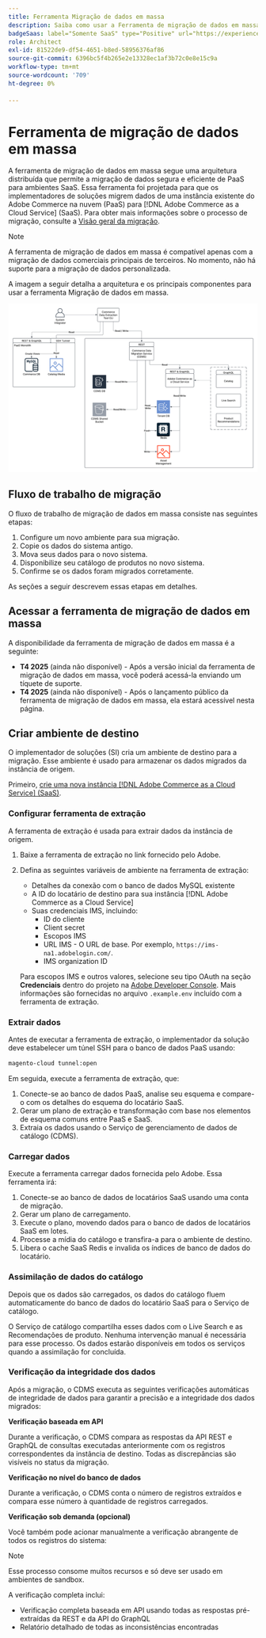 ```yaml
---
title: Ferramenta Migração de dados em massa
description: Saiba como usar a Ferramenta de migração de dados em massa para migrar dados da sua instância existente do Adobe Commerce na nuvem para o  [!DNL Adobe Commerce as a Cloud Service].
badgeSaas: label="Somente SaaS" type="Positive" url="https://experienceleague.adobe.com/en/docs/commerce/user-guides/product-solutions" tooltip="Aplicável somente a projetos do Adobe Commerce as a Cloud Service e do Adobe Commerce Optimizer (infraestrutura SaaS gerenciada pela Adobe)."
role: Architect
exl-id: 81522de9-df54-4651-b8ed-58956376af86
source-git-commit: 6396bc5f4b265e2e13328ec1af3b72c0e8e15c9a
workflow-type: tm+mt
source-wordcount: '709'
ht-degree: 0%

---
```


# Ferramenta de migração de dados em massa

A ferramenta de migração de dados em massa segue uma arquitetura distribuída que permite a migração de dados segura e eficiente de PaaS para ambientes SaaS. Essa ferramenta foi projetada para que os implementadores de soluções migrem dados de uma instância existente do Adobe Commerce na nuvem (PaaS) para [!DNL Adobe Commerce as a Cloud Service] (SaaS). Para obter mais informações sobre o processo de migração, consulte a [Visão geral da migração](./overview.md).

>[!NOTE]
>
>A ferramenta de migração de dados em massa é compatível apenas com a migração de dados comerciais principais de terceiros. No momento, não há suporte para a migração de dados personalizada.

A imagem a seguir detalha a arquitetura e os principais componentes para usar a ferramenta Migração de dados em massa.

![Arquitetura da Ferramenta de Migração de Dados em Massa](../assets/bulk-data-diagram.png)

## Fluxo de trabalho de migração

O fluxo de trabalho de migração de dados em massa consiste nas seguintes etapas:

1. Configure um novo ambiente para sua migração.
1. Copie os dados do sistema antigo.
1. Mova seus dados para o novo sistema.
1. Disponibilize seu catálogo de produtos no novo sistema.
1. Confirme se os dados foram migrados corretamente.

As seções a seguir descrevem essas etapas em detalhes.

## Acessar a ferramenta de migração de dados em massa

A disponibilidade da ferramenta de migração de dados em massa é a seguinte:

- **T4 2025** (ainda não disponível) - Após a versão inicial da ferramenta de migração de dados em massa, você poderá acessá-la enviando um tíquete de suporte.
- **T4 2025** (ainda não disponível) - Após o lançamento público da ferramenta de migração de dados em massa, ela estará acessível nesta página.

## Criar ambiente de destino

O implementador de soluções (SI) cria um ambiente de destino para a migração. Esse ambiente é usado para armazenar os dados migrados da instância de origem.

Primeiro, [crie uma nova instância [!DNL Adobe Commerce as a Cloud Service] (SaaS)](../getting-started.md#create-an-instance).

### Configurar ferramenta de extração

A ferramenta de extração é usada para extrair dados da instância de origem.

1. Baixe a ferramenta de extração no link fornecido pelo Adobe.
1. Defina as seguintes variáveis de ambiente na ferramenta de extração:
   - Detalhes da conexão com o banco de dados MySQL existente
   - A ID do locatário de destino para sua instância [!DNL Adobe Commerce as a Cloud Service]
   - Suas credenciais IMS, incluindo:
      - ID do cliente
      - Client secret
      - Escopos IMS
      - URL IMS - O URL de base. Por exemplo, `https://ims-na1.adobelogin.com/`.
      - IMS organization ID

   Para escopos IMS e outros valores, selecione seu tipo OAuth na seção **Credenciais** dentro do projeto na [Adobe Developer Console](https://developer.adobe.com/console/). Mais informações são fornecidas no arquivo `.example.env` incluído com a ferramenta de extração.

### Extrair dados

Antes de executar a ferramenta de extração, o implementador da solução deve estabelecer um túnel SSH para o banco de dados PaaS usando:

```bash
magento-cloud tunnel:open
```

Em seguida, execute a ferramenta de extração, que:

1. Conecte-se ao banco de dados PaaS, analise seu esquema e compare-o com os detalhes do esquema do locatário SaaS.
1. Gerar um plano de extração e transformação com base nos elementos de esquema comuns entre PaaS e SaaS.
1. Extraia os dados usando o Serviço de gerenciamento de dados de catálogo (CDMS).

### Carregar dados

Execute a ferramenta carregar dados fornecida pelo Adobe. Essa ferramenta irá:

1. Conecte-se ao banco de dados de locatários SaaS usando uma conta de migração.
1. Gerar um plano de carregamento.
1. Execute o plano, movendo dados para o banco de dados de locatários SaaS em lotes.
1. Processe a mídia do catálogo e transfira-a para o ambiente de destino.
1. Libera o cache SaaS Redis e invalida os índices de banco de dados do locatário.

### Assimilação de dados do catálogo

Depois que os dados são carregados, os dados do catálogo fluem automaticamente do banco de dados do locatário SaaS para o Serviço de catálogo.

O Serviço de catálogo compartilha esses dados com o Live Search e as Recomendações de produto. Nenhuma intervenção manual é necessária para esse processo. Os dados estarão disponíveis em todos os serviços quando a assimilação for concluída.

### Verificação da integridade dos dados

Após a migração, o CDMS executa as seguintes verificações automáticas de integridade de dados para garantir a precisão e a integridade dos dados migrados:

**Verificação baseada em API**

Durante a verificação, o CDMS compara as respostas da API REST e GraphQL de consultas executadas anteriormente com os registros correspondentes da instância de destino. Todas as discrepâncias são visíveis no status da migração.

**Verificação no nível do banco de dados**

Durante a verificação, o CDMS conta o número de registros extraídos e compara esse número à quantidade de registros carregados.

**Verificação sob demanda (opcional)**

Você também pode acionar manualmente a verificação abrangente de todos os registros do sistema:

>[!NOTE]
>
>Esse processo consome muitos recursos e só deve ser usado em ambientes de sandbox.

A verificação completa inclui:

- Verificação completa baseada em API usando todas as respostas pré-extraídas da REST e da API do GraphQL
- Relatório detalhado de todas as inconsistências encontradas
